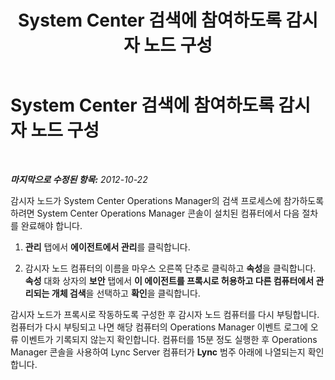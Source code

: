 ﻿---
title: System Center 검색에 참여하도록 감시자 노드 구성
TOCTitle: System Center 검색에 참여하도록 감시자 노드 구성
ms:assetid: 15c5dcfd-603b-47ea-af1b-8714c2ec08af
ms:mtpsurl: https://technet.microsoft.com/ko-kr/library/JJ204704(v=OCS.15)
ms:contentKeyID: 49302919
ms.date: 08/10/2015
mtps_version: v=OCS.15
ms.translationtype: HT
---

# System Center 검색에 참여하도록 감시자 노드 구성

 

_**마지막으로 수정된 항목:** 2012-10-22_

감시자 노드가 System Center Operations Manager의 검색 프로세스에 참가하도록 하려면 System Center Operations Manager 콘솔이 설치된 컴퓨터에서 다음 절차를 완료해야 합니다.

1.  **관리** 탭에서 **에이전트에서 관리**를 클릭합니다.

2.  감시자 노드 컴퓨터의 이름을 마우스 오른쪽 단추로 클릭하고 **속성**을 클릭합니다. **속성** 대화 상자의 **보안** 탭에서 **이 에이전트를 프록시로 허용하고 다른 컴퓨터에서 관리되는 개체 검색**을 선택하고 **확인**을 클릭합니다.

감시자 노드가 프록시로 작동하도록 구성한 후 감시자 노드 컴퓨터를 다시 부팅합니다. 컴퓨터가 다시 부팅되고 나면 해당 컴퓨터의 Operations Manager 이벤트 로그에 오류 이벤트가 기록되지 않는지 확인합니다. 컴퓨터를 15분 정도 실행한 후 Operations Manager 콘솔을 사용하여 Lync Server 컴퓨터가 **Lync** 범주 아래에 나열되는지 확인합니다.

